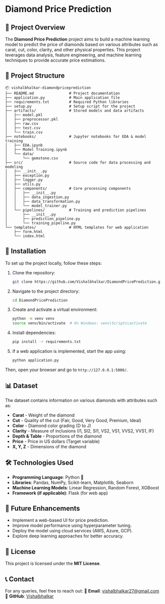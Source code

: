 # Diamond Price Prediction

## 📌 Project Overview
The **Diamond Price Prediction** project aims to build a machine learning model to predict the price of diamonds based on various attributes such as carat, cut, color, clarity, and other physical properties. This project leverages data analysis, feature engineering, and machine learning techniques to provide accurate price estimations.

## 📂 Project Structure
```
📦 vishalbhalkar-diamondpriceprediction
├── README.md                # Project documentation
├── application.py           # Main application file
├── requirements.txt         # Required Python libraries
├── setup.py                 # Setup script for the project
├── artifacts/               # Stored models and data artifacts
│   ├── model.pkl
│   ├── preprocessor.pkl
│   ├── raw.csv
│   ├── test.csv
│   └── train.csv
├── notebooks/               # Jupyter notebooks for EDA & model training
│   ├── EDA.ipynb
│   ├── Model Training.ipynb
│   └── data/
│       └── gemstone.csv
├── src/                     # Source code for data processing and modeling
│   ├── __init__.py
│   ├── exception.py
│   ├── logger.py
│   ├── utils.py
│   ├── components/          # Core processing components
│   │   ├── __init__.py
│   │   ├── data_ingestion.py
│   │   ├── data_transformation.py
│   │   └── model_trainer.py
│   └── pipelines/           # Training and prediction pipelines
│       ├── __init__.py
│       ├── prediction_pipeline.py
│       └── training_pipeline.py
└── templates/               # HTML templates for web application
    ├── form.html
    └── index.html
```

## 🔧 Installation
To set up the project locally, follow these steps:

1. Clone the repository:
   ```bash
   git clone https://github.com/Vishalbhalkar/DiamondPricePrediction.git
   ```
2. Navigate to the project directory:
   ```bash
   cd DiamondPricePrediction
   ```
3. Create and activate a virtual environment:
   ```bash
   python -m venv venv
   source venv/bin/activate  # On Windows: venv\Scripts\activate
   ```
4. Install dependencies:
   ```bash
   pip install -r requirements.txt
   ```

5. If a web application is implemented, start the app using:
   ```bash
   python application.py
   ```
Then, open your browser and go to `http://127.0.0.1:5000/`.

## 📊 Dataset
The dataset contains information on various diamonds with attributes such as:
- **Carat** - Weight of the diamond
- **Cut** - Quality of the cut (Fair, Good, Very Good, Premium, Ideal)
- **Color** - Diamond color grading (D to J)
- **Clarity** - Measure of inclusions (I1, SI2, SI1, VS2, VS1, VVS2, VVS1, IF)
- **Depth & Table** - Proportions of the diamond
- **Price** - Price in US dollars (Target variable)
- **X, Y, Z** - Dimensions of the diamond


## 🛠️ Technologies Used
- **Programming Language**: Python 🐍
- **Libraries**: Pandas, NumPy, Scikit-learn, Matplotlib, Seaborn
- **Machine Learning Models**: Linear Regression, Random Forest, XGBoost
- **Framework (if applicable)**: Flask (for web app)

## 🚀 Future Enhancements
- Implement a web-based UI for price prediction.
- Improve model performance using hyperparameter tuning.
- Deploy the model using cloud services (AWS, Azure, GCP).
- Explore deep learning approaches for better accuracy.

## 📜 License
This project is licensed under the **MIT License**.

## 📞 Contact
For any queries, feel free to reach out:
📧 **Email**: vishalbhalkar27@gmail.com
📌 **GitHub**: [Vishalbhalkar](https://github.com/Vishalbhalkar)

